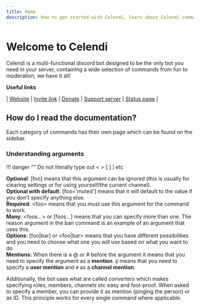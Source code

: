 ```yaml
---
title: Home
description: How to get started with Celendi, learn about Celendi commands and get an overview about the bot!
---
```

# Welcome to Celendi

Celendi is a multi-functional discord bot designed to be the only bot you need in your server, containing a wide selection of commands from fun to moderation, we have it all!

**Useful links**

| [Website](https://celendi.xyz) | [Invite link](https://celendi.xyz/invite) | [Donate](https://celendi.xyz/donate) | [Support server](https://celendi.xyz/discord) | [Status page](https://status.celendi.xyz/) |

## How do I read the documentation?

Each category of commands has their own page which can be found on the sidebar.  

### Understanding arguments

!!! danger ""
    Do not literally type out &lt;   &gt; [   ] \| etc

**Optional**: \[foo\] means that this argument can be ignored \(this is usually for clearing settings or for using yourself/the current channel\).      
**Optional with default**: \[foo='muted'\] means that it will default to the value if you don't specify anything else.     
**Required**: &lt;foo&gt; means that you _must_ use this argument for the command to work.    
**Many**: &lt;foos...&gt; or \[foos...\] means that you can specify more than one. The reason argument in the ban command is an example of an argument that uses this.   
**Options**: \[foo\|bar\] or &lt;foo\|bar&gt; means that you have different possibilities and you need to choose what one you will use based on what you want to do      
**Mentions:** When there is a @ or # before the argument it means that you need to specify the argument as a **mention**. `@` means that you need to specify a **user mention** and `#` as a **channel mention**.   

Additionally, the bot uses what are called _converters_ which makes specifying roles, members, channels etc easy and fool-proof. When asked to specify a member, you can provide it as mention \(pinging the person\) or as ID. This principle works for every single command where applicable.

